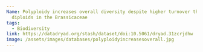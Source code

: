```yaml
---
Name: Polyploidy increases overall diversity despite higher turnover than
  diploids in the Brassicaceae
tags:
  - Biodiversity
link: https://datadryad.org/stash/dataset/doi:10.5061/dryad.31zcrjdhw
image: /assets/images/databases/polyploidyincreasesoverall.jpg
---
```

